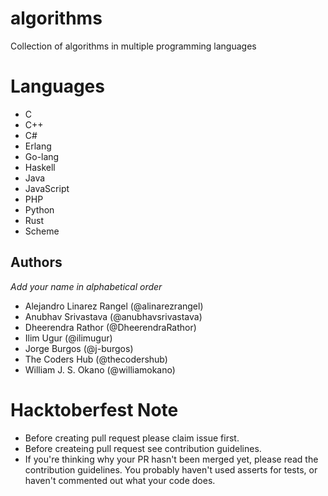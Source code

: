 # algorithms
Collection of algorithms in multiple programming languages

# Languages
- C
- C++
- C#
- Erlang
- Go-lang
- Haskell
- Java
- JavaScript
- PHP
- Python
- Rust
- Scheme

## Authors
  *Add your name in alphabetical order*
- Alejandro Linarez Rangel (@alinarezrangel)
- Anubhav Srivastava (@anubhavsrivastava)
- Dheerendra Rathor (@DheerendraRathor)
- Ilim Ugur (@ilimugur)
- Jorge Burgos (@j-burgos)
- The Coders Hub (@thecodershub)
- William J. S. Okano (@williamokano)

# Hacktoberfest Note
- Before creating pull request please claim issue first.
- Before createing pull request see contribution guidelines.
- If you're thinking why your PR hasn't been merged yet, please read the contribution guidelines. You probably haven't used asserts for tests, or haven't commented out what your code does.

